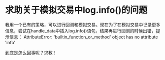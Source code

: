 # 求助关于模拟交易中log.info()的问题

我用一个已有的策略，可以进行回测和模拟交易。现在为了在模拟交易中记录更多信息，尝试在handle_data中插入log.info()语句。结果再进行回测的时候出错，提示信息：
AttributeError: 'builtin_function_or_method' object has no attribute 'info'

到底是怎么回事呢？求教！